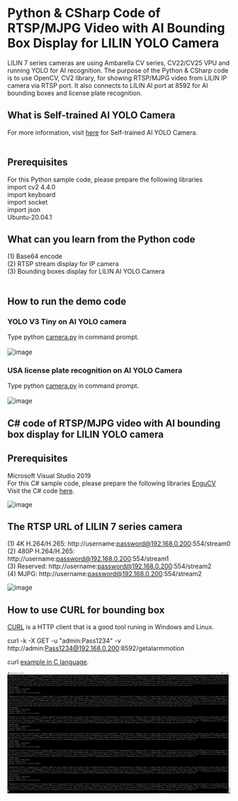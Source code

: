 # Python & CSharp Code of RTSP/MJPG Video with AI Bounding Box Display for LILIN YOLO Camera

LILIN 7 series cameras are using Ambarella CV series, CV22/CV25 VPU and running YOLO for AI recognition.  The purpose of the Python & CSharp code is to use OpenCV, CV2 library, for showing RTSP/MJPG video from LILIN IP camera via RTSP port.  It also connects to LILIN AI port at 8592 for AI bounding boxes and license plate recognition. 
<BR>
## What is Self-trained AI YOLO Camera
For more information, visit [here](https://ai.meritlilin.com.tw/) for Self-trained AI YOLO Camera.  
<BR>
## Prerequisites
For this Python sample code, please prepare the following libraries <BR>
import cv2 4.4.0 <BR> 
import keyboard <BR>
import socket <BR>
import json <BR>
Ubuntu-20.04.1 <BR>

## What can you learn from the Python code
(1) Base64 encode <BR>
(2) RTSP stream display for IP camera <BR>
(3) Bounding boxes display for LILIN AI YOLO Camera <BR>
<BR>
## How to run the demo code
### YOLO V3 Tiny on AI YOLO camera
Type python [camera.py](https://github.com/LILINOpenGitHub/Python-Code-of-RTSP-MJPG-Video-with-AI-Bounding-Box-Display-for-LILIN-YOLO-Camera-/blob/main/Python/camera.py) in command prompt.
<BR>
<BR>
![image](https://github.com/LILINOpenGitHub/Python-Code-of-RTSP-MJPG-Video-with-AI-Bounding-Box-Display-for-LILIN-YOLO-Camera-/blob/main/image/person_test.gif)
### USA license plate recognition on AI YOLO Camera
Type python [camera.py](https://github.com/LILINOpenGitHub/Python-Code-of-RTSP-MJPG-Video-with-AI-Bounding-Box-Display-for-LILIN-YOLO-Camera-/blob/main/Python/camera.py) in command prompt.
<BR>
<BR>
![image](https://github.com/LILINOpenGitHub/Python-Code-of-RTSP-MJPG-Video-with-AI-Bounding-Box-Display-for-LILIN-YOLO-Camera-/blob/main/image/plate_test_2.gif)

## C# code of RTSP/MJPG video with AI bounding box display for LILIN YOLO camera
## Prerequisites
Microsoft Visual Studio 2019 <BR>
For this C# sample code, please prepare the following libraries [EnguCV](https://github.com/emgucv/emgucv)
<BR>
Visit the C# code [here](https://github.com/LILINOpenGitHub/Python-CSharp--Code-of-RTSP-MJPG-Video-with-AI-Bounding-Box-Display-for-LILIN-YOLO-Camera-/blob/main/C%23/SDK_CSharp_test/Form1.cs).
 
![image](https://github.com/LILINOpenGitHub/Python-CSharp--Code-of-RTSP-MJPG-Video-with-AI-Bounding-Box-Display-for-LILIN-YOLO-Camera-/blob/main/image/nvrrtsp.gif)

## The RTSP URL of LILIN 7 series camera
(1) 4K H.264/H.265: http://username:password@192.168.0.200:554/stream0 <BR>
(2) 480P H.264/H.265: http://username:password@192.168.0.200:554/stream1 <BR>
(3) Reserved: http://username:password@192.168.0.200:554/stream2 <BR>
(4) MJPG: http://username:password@192.168.0.200:554/stream2 <BR>

![image](https://github.com/LILINOpenGitHub/Python-Code-of-RTSP-MJPG-Video-with-AI-Bounding-Box-Display-for-LILIN-Yolo-Camera-/blob/main/image/image01.jpg)
 
 ## How to use CURL for bounding box
 [CURL](https://curl.se/download.html) is a HTTP client that is a good tool runing in Windows and Linux.
 
 curl -k -X GET  -u "admin:Pass1234" -v http://admin:Pass1234@192.168.0.200:8592/getalarmmotion
 
 curl [example in C language](https://github.com/LILINOpenGitHub/Python-CSharp--Code-of-RTSP-MJPG-Video-with-AI-Bounding-Box-Display-for-LILIN-YOLO-Camera-/blob/main/c/curl_example.c).
 
 ![image](https://github.com/LILINOpenGitHub/Python-CSharp--Code-of-RTSP-MJPG-Video-with-AI-Bounding-Box-Display-for-LILIN-YOLO-Camera-/blob/main/image/curl.jpg)
 

 
  

